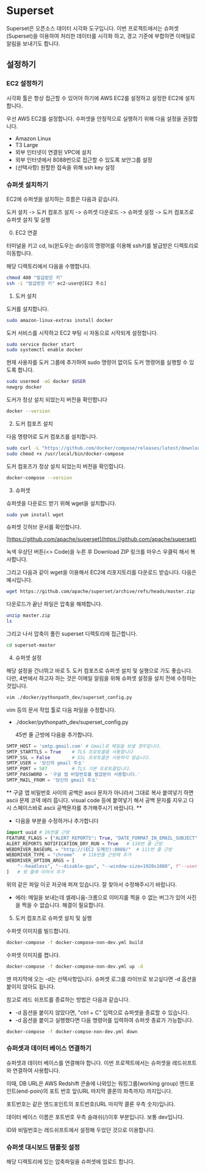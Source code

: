 # Superset

Superset은 오픈소스 데이터 시각화 도구입니다. 이번 프로젝트에서는 슈퍼셋(Superset)을 이용하여 처리한 데이터를 시각화 하고, 경고 기준에 부합하면 이메일로 알림을 보내기도 합니다.

## 설정하기

### EC2 설정하기

시각화 툴은 항상 접근할 수 있어야 하기에 AWS EC2를 설정하고 설정한 EC2에 설치합니다.

우선 AWS EC2를 설정합니다. 수퍼셋을 안정적으로 실행하기 위해 다음 설정을 권장합니다.

* Amazon Linux
* T3 Large
* 외부 인터넷이 연결된 VPC에 설치
* 외부 인터넷에서 8088번으로 접근할 수 있도록 보안그룹 설정
* (선택사항) 원할한 접속을 위해 ssh key 설정

### 슈퍼셋 설치하기

EC2에 슈퍼셋을 설치하는 흐름은 다음과 같습니다.

도커 설치 -> 도커 컴포즈 설치 -> 슈퍼셋 다운로드 -> 슈퍼셋 설정 -> 도커 컴포즈로 슈퍼셋 설치 및 실행

0. EC2 연결

터미널을 키고 cd, ls(윈도우는 dir)등의 명령어를 이용해 ssh키를 발급받은 디렉토리로 이동합니다.

해당 디렉토리에서 다음을 수행합니다.

```bash
chmod 400 "발급받은 키"
ssh -i "발급받은 키" ec2-user@[EC2 주소]
```

1. 도커 설치

도커를 설치합니다.
```bash
sudo amazon-linux-extras install docker
```

도커 서비스를 시작하고 EC2 부팅 시 자동으로 시작되게 설정합니다.
```bash
sudo service docker start
sudo systemctl enable docker
```

현재 사용자를 도커 그룹에 추가하여 sudo 명령어 없이도 도커 명령어를 실행할 수 있도록 합니다.
```bash
sudo usermod -aG docker $USER
newgrp docker
```

도커가 정상 설치 되었는지 버전을 확인합니다
```bash
docker --version
```

2. 도커 컴포즈 설치

다음 명령어로 도커 컴포즈를 설치합니다.
```bash
sudo curl -L "https://github.com/docker/compose/releases/latest/download/docker-compose-$(uname -s)-$(uname -m)" -o /usr/local/bin/docker-compose
sudo chmod +x /usr/local/bin/docker-compose
```

도커 컴포즈가 정상 설치 되었는지 버전을 확인합니다.
```bash
docker-compose --version
```

3. 슈퍼셋 

슈퍼셋을 다운로드 받기 위해 wget을 설치합니다.
```bash
sudo yum install wget
```
슈퍼셋 깃허브 문서를 확인합니다.

[https://github.com/apache/superset](https://github.com/apache/superset)

녹색 우상단 버튼(<> Code)을 누른 후 Download ZIP 링크를 마우스 우클릭 해서 복사합니다.

그리고 다음과 같이 wget을 이용해서 EC2에 리포지토리를 다운로드 받습니다.
다음은 예시입니다.
```bash
wget https://github.com/apache/superset/archive/refs/heads/master.zip
```

다운로드가 끝난 파일은 압축을 해제합니다.
```bash
unzip master.zip
ls
```

그리고 나서 압축이 풀린 superset 디렉토리에 접근합니다.
```bash
cd superset-master
```

4. 슈퍼셋 설정

해당 설정을 건너뛰고 바로 5. 도커 컴포즈로 슈퍼셋 설치 및 실행으로 가도 좋습니다. 다만, 4번에서 하고자 하는 것은 이메일 알림을 위해 슈퍼셋 설정을 설치 전에 수정하는 것입니다.

```bash
vim ./docker/pythonpath_dev/superset_config.py
```
vim 등의 문서 작업 툴로 다음 파일을 수정합니다.
* ./docker/pythonpath_dev/superset_config.py

  45번 줄 근방에 다음을 추가합니다.
```python
SMTP_HOST = 'smtp.gmail.com' # Gmail로 메일을 보낼 경우입니다.
SMTP_STARTTLS = True    # TLS 프로토콜을 사용합니다
SMTP_SSL = False        # SSL 프로토콜은 사용하지 않습니다.
SMTP_USER = '당신의 gmail 주소'
SMTP_PORT = 587         # TLS 기본 프로토콜입니다.
SMTP_PASSWORD = '구글 앱 비밀번호를 발급받아 사용합니다.'
SMTP_MAIL_FROM = '당신의 gmail 주소'
```
  ** 구글 앱 비밀번호 사이의 공백은 ascii 문자가 아니라서 그대로 복사 붙여넣기 하면 ascii 문제 코덱 에러 뜹니다. visual code 등에 붙여넣기 해서 공백 문자를 지우고 다시 스페이스바로 ascii 공백문자를 추가해주시기 바랍니다. **

* 다음을 부분을 수정하거나 추가합니다

```python
import uuid # 26번줄 근방
FEATURE_FLAGS = {"ALERT_REPORTS": True, "DATE_FORMAT_IN_EMAIL_SUBJECT":True}    # 109번 줄 근방
ALERT_REPORTS_NOTIFICATION_DRY_RUN = True   # 110번 줄 근방
WEBDRIVER_BASEURL = "http://(EC2 도메인):8088/"  # 111번 줄 근방
WEBDRIVER_TYPE = "chrome"   # 116번줄 근방에 추가
WEBDRIVER_OPTION_ARGS = [
    "--headless", "--disable-gpu", "--window-size=1920x1080", f"--user-data-dir=/tmp/chrome-user-data-{uuid.uuid4()}"
]   # 윗 줄에 이어서 추가
```
위의 같은 파일 이곳 저곳에 퍼져 있습니다. 잘 찾아서 수정해주시기 바랍니다.

* 에러: 메일을 보내는데 셀레니움-크롬으로 이미지를 찍을 수 없는 버그가 있어 사진을 찍을 수 없습니다. 해결이 필요합니다.

5. 도커 컴포즈로 슈퍼셋 설치 및 실행

수퍼셋 이미지를 빌드합니다.
```bash
docker-compose -f docker-compose-non-dev.yml build
```

수퍼셋 이미지를 켭니다.
```bash
docker-compose -f docker-compose-non-dev.yml up -d
```

맨 마지막에 오는 -d는 선택사항입니다. 슈퍼셋 로그를 라이브로 보고싶다면 -d 옵션을 붙이지 않아도 됩니다.

참고로 레드 쉬프트를 종료하는 방법은 다음과 같습니다.

* -d 옵션을 붙이지 않았다면, "ctrl + C" 입력으로 슈퍼셋을 종료할 수 있습니다.
* -d 옵션을 붙이고 실행했다면 다음 명령어를 입력하여 슈퍼셋 종료가 가능합니다.
```bash
docker-compose -f docker-compse-non-dev.yml down
```

### 슈퍼셋과 데이터 베이스 연결하기

슈퍼셋과 데이터 베이스를 연결해야 합니다. 이번 프로젝트에서는 슈퍼셋을 레드쉬프트와 연결하여 사용합니다.

이때, DB URL은 AWS Redshift 콘솔에 나와있는 워킹그룹(working group) 엔드포인트(end-poin)의 포트 번호 앞(URL 마지막 콜론의 좌측까지) 까지입니다.

포트번호는 같은 엔드포인트의 포트번호(URL 마지막 콜론 우측 숫자)입니다.

데이터 베이스 이름은 포트번호 우측 슬래쉬(/)이후 부분입니다. 보통 dev입니다.

ID와 비밀번호는 레드쉬프트에서 설정해 두었던 것으로 이용합니다.


### 슈퍼셋 대시보드 탬플릿 설정

해당 디렉토리에 있는 압축파일을 슈퍼셋에 업로드 합니다.
